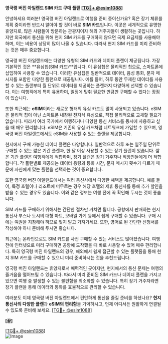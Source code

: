 **영국령 버진 아일랜드 SIM 카드 구매 플랜 [[TG💪+ @esim1088](https://t.me/s/esim1088)]**

안녕하세요 여러분! 영국령 버진 아일랜드로 여행을 준비 중이신가요? 혹은 장기 체류를 계획 중이라면 반드시 알아야 할 것이 바로 **SIM 카드**입니다. 이곳은 세계적으로 유명한 휴양지로, 많은 사람들이 방문하는 관광지이자 해외 거주자들이 생활하는 곳입니다. 하지만 외국에서 통신을 위해 현지 SIM 카드를 구매하지 않으면 국제 요금제를 사용해야 하며, 이는 비용이 상당히 많이 나올 수 있습니다. 따라서 현지 SIM 카드를 미리 준비하는 것은 매우 중요합니다.

영국령 버진 아일랜드에는 다양한 유형의 SIM 카드와 데이터 플랜이 제공됩니다. 가장 기본적인 것은 **유심칩(SIM 카드)**입니다. 이 유심칩은 물리적인 칩으로, 스마트폰에 삽입하여 사용할 수 있습니다. 이러한 유심칩은 일반적으로 데이터, 음성 통화, 문자 메시지를 포함한 다양한 플랜으로 제공됩니다. 예를 들어, 하루 동안 무제한 데이터를 사용할 수 있는 플랜부터 월 단위로 데이터를 제공하는 플랜까지 다양하게 선택할 수 있습니다. 이는 여행객에게 특히 유용하며, 일정에 맞춰 필요한 만큼만 구매할 수 있다는 장점이 있습니다.

또한 최근에는 **eSIM**이라는 새로운 형태의 유심 카드도 많이 사용되고 있습니다. eSIM은 물리적 칩이 아닌 스마트폰 내장된 전자식 유심으로, 직접 물리적으로 교체할 필요가 없습니다. 따라서 여러 국가에서 여행하거나 다양한 통신 서비스를 동시에 사용하고 싶을 때 매우 편리합니다. eSIM은 기존의 유심 카드처럼 네트워크에 가입할 수 있으며, 영국령 버진 아일랜드에서도 eSIM을 사용할 수 있는 플랜을 제공합니다.

현지에서 구매 가능한 데이터 플랜은 다양합니다. 일반적으로 하루 또는 일주일 단위로 구매할 수 있는 짧은 기간 플랜과, 한 달 이상 사용할 수 있는 장기 플랜이 있습니다. 짧은 기간 플랜은 여행객에게 적합하며, 장기 플랜은 장기 거주자나 직장인들에게 더 적합합니다. 각 플랜별로 제공되는 데이터 용량과 통화 시간, 문자 메시지 횟수가 다르기 때문에 자신에게 맞는 플랜을 선택하는 것이 중요합니다.

또한 영국령 버진 아일랜드에서는 여러 통신사에서 다양한 혜택을 제공합니다. 예를 들어, 특정 호텔이나 리조트에 머무르는 경우 해당 호텔의 제휴 통신사를 통해 추가 할인을 받을 수 있는 경우도 있습니다. 이와 같은 정보는 여행 전에 꼭 확인해 두시는 것이 좋습니다.

SIM 카드를 구매하기 위해서는 간단한 절차만 거치면 됩니다. 공항에서 판매하는 현지 통신사 부스나 도시의 대형 마트, 모바일 가게 등에서 쉽게 구매할 수 있습니다. 구매 시에는 여권을 지참해야 하므로 잊지 말고 가져가세요. 또한, 영어로 된 간단한 신청서를 작성해야 하니 준비해 두시면 좋습니다.

최근에는 온라인으로도 SIM 카드를 사전 구매할 수 있는 서비스도 많아졌습니다. 여행 전에 인터넷으로 미리 구매하면 공항에 도착했을 때 바로 사용할 수 있어 매우 편리합니다. 특히 영국령 버진 아일랜드의 경우, 해외에서 쉽게 접근할 수 있는 플랫폼을 통해 현지 SIM 카드를 구매할 수 있으니 미리 준비하시는 것을 추천드립니다.

영국령 버진 아일랜드는 휴양지로서 매력적인 곳이지만, 현지에서의 통신 문제는 여행의 즐거움을 떨어뜨릴 수 있습니다. 따라서 미리 준비된 SIM 카드나 데이터 플랜을 가지고 있으면 여행 중 발생할 수 있는 불편함을 최소화할 수 있습니다. 특히 장기 거주자라면 장기 플랜을 통해 데이터와 통화를 효율적으로 관리할 수 있습니다.

여러분도 이제 영국령 버진 아일랜드에서 편안하게 통신을 즐길 준비를 하셨나요? **현지 통신사의 다양한 플랜**과 **eSIM의 편리함**을 기억하시고, 언제 어디서든 원활하게 연결될 수 있도록 준비해 보세요. [[TG💪+ @esim1088](https://t.me/s/esim1088)]

**[끝]**

[[TG💪+ @esim1088](https://t.me/s/esim1088)]  
![Image](https://i.postimg.cc/Y0z9fWf4/image.png)